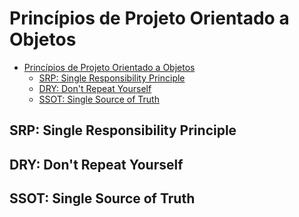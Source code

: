 # Princípios de Projeto Orientado a Objetos

- [Princípios de Projeto Orientado a Objetos](#princ%c3%adpios-de-projeto-orientado-a-objetos)
  - [SRP: Single Responsibility Principle](#srp-single-responsibility-principle)
  - [DRY: Don't Repeat Yourself](#dry-dont-repeat-yourself)
  - [SSOT: Single Source of Truth](#ssot-single-source-of-truth)

## SRP: Single Responsibility Principle

## DRY: Don't Repeat Yourself

## SSOT: Single Source of Truth
